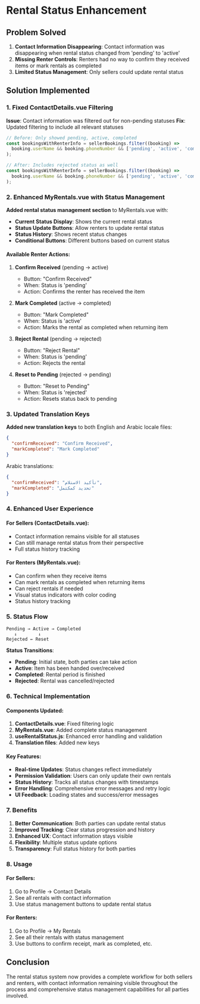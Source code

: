 # Rental Status Enhancement

## Problem Solved

1. **Contact Information Disappearing**: Contact information was disappearing when rental status changed from 'pending' to 'active'
2. **Missing Renter Controls**: Renters had no way to confirm they received items or mark rentals as completed
3. **Limited Status Management**: Only sellers could update rental status

## Solution Implemented

### 1. Fixed ContactDetails.vue Filtering

**Issue**: Contact information was filtered out for non-pending statuses
**Fix**: Updated filtering to include all relevant statuses

```javascript
// Before: Only showed pending, active, completed
const bookingsWithRenterInfo = sellerBookings.filter((booking) => 
  booking.userName && booking.phoneNumber && ['pending', 'active', 'completed'].includes(booking.status)
);

// After: Includes rejected status as well
const bookingsWithRenterInfo = sellerBookings.filter((booking) => 
  booking.userName && booking.phoneNumber && ['pending', 'active', 'completed', 'rejected'].includes(booking.status)
);
```

### 2. Enhanced MyRentals.vue with Status Management

**Added rental status management section** to MyRentals.vue with:

- **Current Status Display**: Shows the current rental status
- **Status Update Buttons**: Allow renters to update rental status
- **Status History**: Shows recent status changes
- **Conditional Buttons**: Different buttons based on current status

#### Available Renter Actions:

1. **Confirm Received** (pending → active)
   - Button: "Confirm Received"
   - When: Status is 'pending'
   - Action: Confirms the renter has received the item

2. **Mark Completed** (active → completed)
   - Button: "Mark Completed"
   - When: Status is 'active'
   - Action: Marks the rental as completed when returning item

3. **Reject Rental** (pending → rejected)
   - Button: "Reject Rental"
   - When: Status is 'pending'
   - Action: Rejects the rental

4. **Reset to Pending** (rejected → pending)
   - Button: "Reset to Pending"
   - When: Status is 'rejected'
   - Action: Resets status back to pending

### 3. Updated Translation Keys

**Added new translation keys** to both English and Arabic locale files:

```json
{
  "confirmReceived": "Confirm Received",
  "markCompleted": "Mark Completed"
}
```

Arabic translations:
```json
{
  "confirmReceived": "تأكيد الاستلام",
  "markCompleted": "تحديد كمكتمل"
}
```

### 4. Enhanced User Experience

#### For Sellers (ContactDetails.vue):
- Contact information remains visible for all statuses
- Can still manage rental status from their perspective
- Full status history tracking

#### For Renters (MyRentals.vue):
- Can confirm when they receive items
- Can mark rentals as completed when returning items
- Can reject rentals if needed
- Visual status indicators with color coding
- Status history tracking

### 5. Status Flow

```
Pending → Active → Completed
   ↓        ↓
Rejected ← Reset
```

**Status Transitions**:
- **Pending**: Initial state, both parties can take action
- **Active**: Item has been handed over/received
- **Completed**: Rental period is finished
- **Rejected**: Rental was cancelled/rejected

### 6. Technical Implementation

#### Components Updated:
1. **ContactDetails.vue**: Fixed filtering logic
2. **MyRentals.vue**: Added complete status management
3. **useRentalStatus.js**: Enhanced error handling and validation
4. **Translation files**: Added new keys

#### Key Features:
- **Real-time Updates**: Status changes reflect immediately
- **Permission Validation**: Users can only update their own rentals
- **Status History**: Tracks all status changes with timestamps
- **Error Handling**: Comprehensive error messages and retry logic
- **UI Feedback**: Loading states and success/error messages

### 7. Benefits

1. **Better Communication**: Both parties can update rental status
2. **Improved Tracking**: Clear status progression and history
3. **Enhanced UX**: Contact information stays visible
4. **Flexibility**: Multiple status update options
5. **Transparency**: Full status history for both parties

### 8. Usage

#### For Sellers:
1. Go to Profile → Contact Details
2. See all rentals with contact information
3. Use status management buttons to update rental status

#### For Renters:
1. Go to Profile → My Rentals
2. See all their rentals with status management
3. Use buttons to confirm receipt, mark as completed, etc.

## Conclusion

The rental status system now provides a complete workflow for both sellers and renters, with contact information remaining visible throughout the process and comprehensive status management capabilities for all parties involved. 